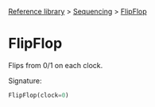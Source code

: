 [Reference library](../index.md) > [Sequencing](index.md) > [FlipFlop](flipflop.md)

# FlipFlop

Flips from 0/1 on each clock.

Signature:
```python
FlipFlop(clock=0)
```
